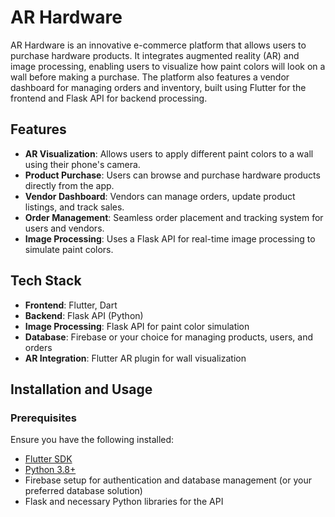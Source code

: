 # AR Hardware

AR Hardware is an innovative e-commerce platform that allows users to purchase hardware products. It integrates augmented reality (AR) and image processing, enabling users to visualize how paint colors will look on a wall before making a purchase. The platform also features a vendor dashboard for managing orders and inventory, built using Flutter for the frontend and Flask API for backend processing.

## Features

- **AR Visualization**: Allows users to apply different paint colors to a wall using their phone's camera.
- **Product Purchase**: Users can browse and purchase hardware products directly from the app.
- **Vendor Dashboard**: Vendors can manage orders, update product listings, and track sales.
- **Order Management**: Seamless order placement and tracking system for users and vendors.
- **Image Processing**: Uses a Flask API for real-time image processing to simulate paint colors.

## Tech Stack

- **Frontend**: Flutter, Dart
- **Backend**: Flask API (Python)
- **Image Processing**: Flask API for paint color simulation
- **Database**: Firebase or your choice for managing products, users, and orders
- **AR Integration**: Flutter AR plugin for wall visualization

## Installation and Usage

### Prerequisites

Ensure you have the following installed:
- [Flutter SDK](https://flutter.dev/docs/get-started/install)
- [Python 3.8+](https://www.python.org/downloads/)
- Firebase setup for authentication and database management (or your preferred database solution)
- Flask and necessary Python libraries for the API
